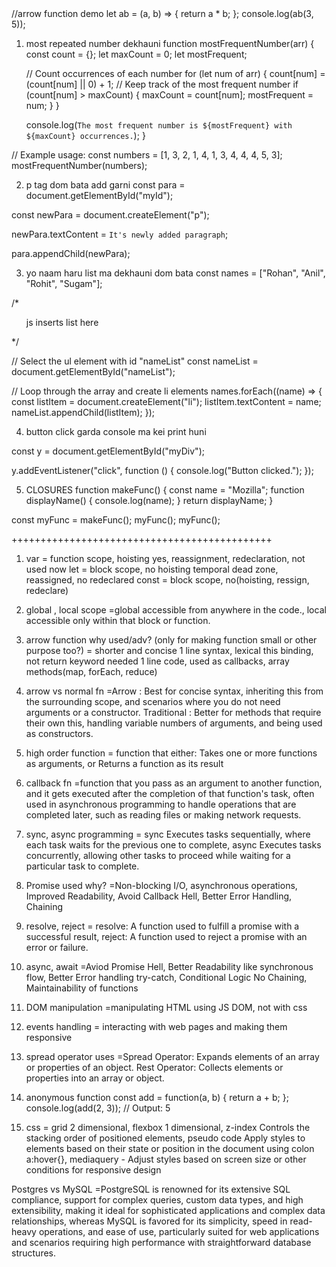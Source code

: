 <!DOCTYPE html>
<html lang="en">
<head>
  <meta charset="UTF-8">
  <meta name="viewport" content="width=device-width, initial-scale=1.0">
  <title>Document</title>
</head>
<body>
  //arrow function demo
let ab = (a, b) => {
    return a * b;
  };
  console.log(ab(3, 5));
  
  1. most repeated number dekhauni
  function mostFrequentNumber(arr) {
      const count = {};
      let maxCount = 0;
      let mostFrequent;
  
      // Count occurrences of each number
      for (let num of arr) {
          count[num] = (count[num] || 0) + 1;
          // Keep track of the most frequent number
          if (count[num] > maxCount) {
              maxCount = count[num];
              mostFrequent = num;
          }
      }
  
      console.log(`The most frequent number is ${mostFrequent} with ${maxCount} occurrences.`);
  }
  
  // Example usage:
  const numbers = [1, 3, 2, 1, 4, 1, 3, 4, 4, 4, 5, 3];
  mostFrequentNumber(numbers);
  
  
  
  2. p tag dom bata add garni
  const para = document.getElementById("myId");
  
  const newPara = document.createElement("p");
  
  newPara.textContent = `It's newly added paragraph`;
  
  para.appendChild(newPara);
  
  
  
  3. yo naam haru list ma dekhauni dom bata
  const names = ["Rohan", "Anil", "Rohit", "Sugam"];
  
  /* 
  <ul id='nameList'>
      js inserts list here
  </ul> 
  */
  
  // Select the ul element with id "nameList"
  const nameList = document.getElementById("nameList");
  
  // Loop through the array and create li elements
  names.forEach((name) => {
    const listItem = document.createElement("li");
    listItem.textContent = name;
    nameList.appendChild(listItem);
  });
  
  
  
  4. button click garda console ma kei print huni
  
  const y = document.getElementById("myDiv");
  
  y.addEventListener("click", function () {
    console.log("Button clicked.");
  });

5. CLOSURES
   function makeFunc() {
   const name = "Mozilla";
   function displayName() {
   console.log(name);
   }
   return displayName;
   }

const myFunc = makeFunc();
myFunc();
myFunc();

+++++++++++++++++++++++++++++++++++++++++++++

1. var = function scope, hoisting yes, reassignment, redeclaration, not used now
   let = block scope, no hoisting temporal dead zone, reassigned, no redeclared
   const = block scope, no(hoisting, ressign, redeclare)

2. global , local scope
   =global accessible from anywhere in the code., local accessible only within that block or function.

3. arrow function why used/adv? (only for making function small or other purpose too?)
   = shorter and concise 1 line syntax, lexical this binding, not return keyword needed 1 line code, used as callbacks, array methods(map, forEach, reduce)

4. arrow vs normal fn
   =Arrow : Best for concise syntax, inheriting this from the surrounding scope, and scenarios where you do not need arguments or a constructor.
   Traditional : Better for methods that require their own this, handling variable numbers of arguments, and being used as constructors.

5. high order function
   = function that either: Takes one or more functions as arguments, or Returns a function as its result

6. callback fn
   =function that you pass as an argument to another function, and it gets executed after the completion of that function's task, often used in asynchronous programming to handle operations that are completed later, such as reading files or making network requests.

7. sync, async programming
   = sync Executes tasks sequentially, where each task waits for the previous one to complete,
   async Executes tasks concurrently, allowing other tasks to proceed while waiting for a particular task to complete.

8. Promise used why?
   =Non-blocking I/O, asynchronous operations, Improved Readability, Avoid Callback Hell, Better Error Handling, Chaining

9. resolve, reject
   = resolve: A function used to fulfill a promise with a successful result,
   reject: A function used to reject a promise with an error or failure.

10. async, await
    =Aviod Promise Hell, Better Readability like synchronous flow, Better Error handling try-catch, Conditional Logic No Chaining, Maintainability of functions

11. DOM manipulation
    =manipulating HTML using JS DOM, not with css

12. events handling
    = interacting with web pages and making them responsive

13. spread operator uses
    =Spread Operator: Expands elements of an array or properties of an object.
    Rest Operator: Collects elements or properties into an array or object.

14. anonymous function
    const add = function(a, b) {
    return a + b;
    };
    console.log(add(2, 3)); // Output: 5

15. css = grid 2 dimensional, flexbox 1 dimensional,
    z-index Controls the stacking order of positioned elements,
    pseudo code Apply styles to elements based on their state or position in the document using colon a:hover{},
    mediaquery - Adjust styles based on screen size or other conditions for responsive design

Postgres vs MySQL
=PostgreSQL is renowned for its extensive SQL compliance, support for complex queries, custom data types, and high extensibility, making it ideal for sophisticated applications and complex data relationships, whereas MySQL is favored for its simplicity, speed in read-heavy operations, and ease of use, particularly suited for web applications and scenarios requiring high performance with straightforward database structures.

</body>
</html>
